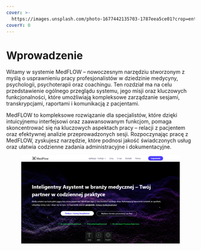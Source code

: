 ```yaml
---
cover: >-
  https://images.unsplash.com/photo-1677442135703-1787eea5ce01?crop=entropy&cs=srgb&fm=jpg&ixid=M3wxOTcwMjR8MHwxfHNlYXJjaHw1fHxhaXxlbnwwfHx8fDE3Mzg4OTIxMjV8MA&ixlib=rb-4.0.3&q=85
coverY: 0
---
```


# Wprowadzenie

Witamy w systemie MedFLOW – nowoczesnym narzędziu stworzonym z myślą o usprawnieniu pracy profesjonalistów w dziedzinie medycyny, psychologii, psychoterapii oraz coachingu. Ten rozdział ma na celu przedstawienie ogólnego przeglądu systemu, jego misji oraz kluczowych funkcjonalności, które umożliwiają kompleksowe zarządzanie sesjami, transkrypcjami, raportami i komunikacją z pacjentami.

MedFLOW to kompleksowe rozwiązanie dla specjalistów, które dzięki intuicyjnemu interfejsowi oraz zaawansowanym funkcjom, pomaga skoncentrować się na kluczowych aspektach pracy – relacji z pacjentem oraz efektywnej analizie przeprowadzonych sesji. Rozpoczynając pracę z MedFLOW, zyskujesz narzędzie, które podnosi jakość świadczonych usług oraz ułatwia codzienne zadania administracyjne i dokumentacyjne.

<figure><img src=".gitbook/assets/image (2) (1).png" alt=""><figcaption></figcaption></figure>
